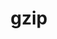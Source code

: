 ---
title: "gzip"
layout: cache
categories: [package, develop-2024-05-12]
meta: {"versions": ["1.13"], "compilers": ["gcc@=10.2.1", "gcc@=7.3.1", "gcc@=7.5.0"], "oss": ["amzn2", "centos7", "ubuntu18.04"], "platforms": ["linux"], "targets": ["aarch64", "neoverse_n1", "x86_64_v3"], "stacks": ["aws-isc", "aws-isc-aarch64", "developer-tools", "developer-tools-manylinux2014", "root"], "num_specs": 5, "num_specs_by_stack": {"aws-isc-aarch64": 2, "root": 5, "aws-isc": 1, "developer-tools-manylinux2014": 1, "developer-tools": 1}}
spec_details: [{"hash": "htvafpik4tpsujbjwn36xajiapjv4nke", "compiler": "gcc@=7.3.1", "versions": ["1.13"], "os": "amzn2", "platform": "linux", "target": "aarch64", "variants": ["build_system=autotools"], "stacks": ["aws-isc-aarch64", "root"], "size": "-", "tarball": "https://binaries.spack.io/develop-2024-05-12/build_cache/linux-amzn2-aarch64/gcc-7.3.1/gzip-1.13/linux-amzn2-aarch64-gcc-7.3.1-gzip-1.13-htvafpik4tpsujbjwn36xajiapjv4nke.spack"}, {"hash": "7jklebh4tyjqgisxbl3axby2xuadvciy", "compiler": "gcc@=7.3.1", "versions": ["1.13"], "os": "amzn2", "platform": "linux", "target": "neoverse_n1", "variants": ["build_system=autotools"], "stacks": ["aws-isc-aarch64", "root"], "size": "-", "tarball": "https://binaries.spack.io/develop-2024-05-12/build_cache/linux-amzn2-neoverse_n1/gcc-7.3.1/gzip-1.13/linux-amzn2-neoverse_n1-gcc-7.3.1-gzip-1.13-7jklebh4tyjqgisxbl3axby2xuadvciy.spack"}, {"hash": "55nmgscwxbm5zyfg2un3ynukohqrfmdn", "compiler": "gcc@=7.3.1", "versions": ["1.13"], "os": "amzn2", "platform": "linux", "target": "x86_64_v3", "variants": ["build_system=autotools"], "stacks": ["root", "aws-isc"], "size": "-", "tarball": "https://binaries.spack.io/develop-2024-05-12/build_cache/linux-amzn2-x86_64_v3/gcc-7.3.1/gzip-1.13/linux-amzn2-x86_64_v3-gcc-7.3.1-gzip-1.13-55nmgscwxbm5zyfg2un3ynukohqrfmdn.spack"}, {"hash": "vj2abrdvp2lyimsahoft35vt5mlwibrh", "compiler": "gcc@=10.2.1", "versions": ["1.13"], "os": "centos7", "platform": "linux", "target": "x86_64_v3", "variants": ["build_system=autotools"], "stacks": ["root", "developer-tools-manylinux2014"], "size": "-", "tarball": "https://binaries.spack.io/develop-2024-05-12/build_cache/linux-centos7-x86_64_v3/gcc-10.2.1/gzip-1.13/linux-centos7-x86_64_v3-gcc-10.2.1-gzip-1.13-vj2abrdvp2lyimsahoft35vt5mlwibrh.spack"}, {"hash": "u7dvcjyntzif43frfeaantkbwpm4qoij", "compiler": "gcc@=7.5.0", "versions": ["1.13"], "os": "ubuntu18.04", "platform": "linux", "target": "x86_64_v3", "variants": ["build_system=autotools"], "stacks": ["developer-tools", "root"], "size": "-", "tarball": "https://binaries.spack.io/develop-2024-05-12/build_cache/linux-ubuntu18.04-x86_64_v3/gcc-7.5.0/gzip-1.13/linux-ubuntu18.04-x86_64_v3-gcc-7.5.0-gzip-1.13-u7dvcjyntzif43frfeaantkbwpm4qoij.spack"}]
---